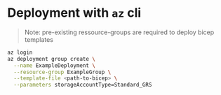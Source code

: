# Deployment with ```az``` cli

> Note: pre-existing ressource-groups are required to deploy bicep templates


```bash
az login
az deployment group create \
  --name ExampleDeployment \
  --resource-group ExampleGroup \
  --template-file <path-to-bicep> \
  --parameters storageAccountType=Standard_GRS
  ```
